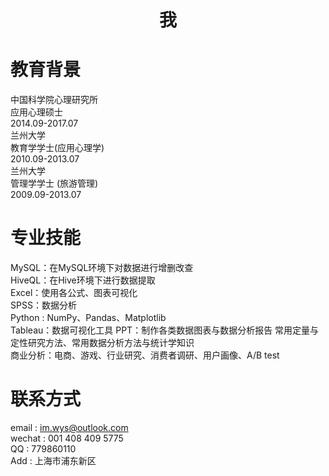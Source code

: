 # 


# <center>我</center>    

# 教育背景

中国科学院心理研究所    
应用心理硕士    
2014.09-2017.07     
兰州大学    
教育学学士(应用心理学)  
2010.09-2013.07     
兰州大学    
管理学学士 (旅游管理)    
2009.09-2013.07

# 专业技能
MySQL：在MySQL环境下对数据进行增删改查  
HiveQL：在Hive环境下进行数据提取    
Excel：使用各公式、图表可视化   
SPSS：数据分析  
Python : NumPy、Pandas、Matplotlib  
Tableau：数据可视化工具 
PPT：制作各类数据图表与数据分析报告 
常用定量与定性研究方法、常用数据分析方法与统计学知识    
商业分析：电商、游戏、行业研究、消费者调研、用户画像、A/B test  

# 联系方式
email : im.wys@outlook.com  
wechat : 001 408 409 5775   
QQ : 779860110  
Add : 上海市浦东新区
